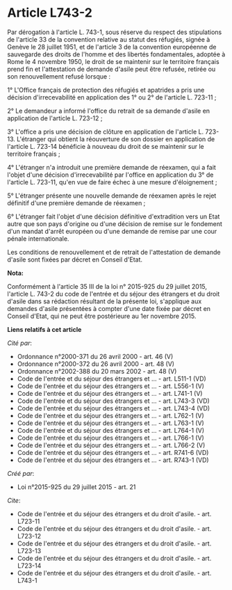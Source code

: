 # Article L743-2

Par dérogation à l'article L. 743-1, sous réserve du respect des stipulations de l'article 33 de la convention relative au
statut des réfugiés, signée à Genève le 28 juillet 1951, et de l'article 3 de la convention européenne de sauvegarde des
droits de l'homme et des libertés fondamentales, adoptée à Rome le 4 novembre 1950, le droit de se maintenir sur le
territoire français prend fin et l'attestation de demande d'asile peut être refusée, retirée ou son renouvellement refusé
lorsque : 

1° L'Office français de protection des réfugiés et apatrides a pris une décision d'irrecevabilité en application des 1° ou 2°
de l'article L. 723-11 ; 

2° Le demandeur a informé l'office du retrait de sa demande d'asile en application de l'article L. 723-12 ; 

3° L'office a pris une décision de clôture en application de l'article L. 723-13. L'étranger qui obtient la réouverture de
son dossier en application de l'article L. 723-14 bénéficie à nouveau du droit de se maintenir sur le territoire français ; 

4° L'étranger n'a introduit une première demande de réexamen, qui a fait l'objet d'une décision d'irrecevabilité par l'office
en application du 3° de l'article L. 723-11, qu'en vue de faire échec à une mesure d'éloignement ; 

5° L'étranger présente une nouvelle demande de réexamen après le rejet définitif d'une première demande de réexamen ; 

6° L'étranger fait l'objet d'une décision définitive d'extradition vers un Etat autre que son pays d'origine ou d'une
décision de remise sur le fondement d'un mandat d'arrêt européen ou d'une demande de remise par une cour pénale
internationale. 

Les conditions de renouvellement et de retrait de l'attestation de demande d'asile sont fixées par décret en Conseil d'Etat.

**Nota:**

Conformément à l'article 35 III de la loi n° 2015-925 du 29 juillet 2015, l'article L. 743-2 du code de l'entrée et du séjour
des étrangers et du droit d'asile dans sa rédaction résultant de la présente loi, s'applique aux demandes d'asile présentées
à compter d'une date fixée par décret en Conseil d'Etat, qui ne peut être postérieure au 1er novembre 2015.

**Liens relatifs à cet article**

_Cité par_:

  - Ordonnance n°2000-371 du 26 avril 2000 - art. 46 (V)
  - Ordonnance n°2000-372 du 26 avril 2000 - art. 48 (V)
  - Ordonnance n°2002-388 du 20 mars 2002 - art. 48 (V)
  - Code de l'entrée et du séjour des étrangers et ... - art. L511-1 (VD)
  - Code de l'entrée et du séjour des étrangers et ... - art. L556-1 (V)
  - Code de l'entrée et du séjour des étrangers et ... - art. L741-1 (V)
  - Code de l'entrée et du séjour des étrangers et ... - art. L743-3 (VD)
  - Code de l'entrée et du séjour des étrangers et ... - art. L743-4 (VD)
  - Code de l'entrée et du séjour des étrangers et ... - art. L762-1 (V)
  - Code de l'entrée et du séjour des étrangers et ... - art. L763-1 (V)
  - Code de l'entrée et du séjour des étrangers et ... - art. L764-1 (V)
  - Code de l'entrée et du séjour des étrangers et ... - art. L766-1 (V)
  - Code de l'entrée et du séjour des étrangers et ... - art. L766-2 (V)
  - Code de l'entrée et du séjour des étrangers et ... - art. R741-6 (VD)
  - Code de l'entrée et du séjour des étrangers et ... - art. R743-1 (VD)

_Créé par_:

  - Loi n°2015-925 du 29 juillet 2015 - art. 21

_Cite_:

  - Code de l'entrée et du séjour des étrangers et du droit d'asile. - art. L723-11
  - Code de l'entrée et du séjour des étrangers et du droit d'asile. - art. L723-12
  - Code de l'entrée et du séjour des étrangers et du droit d'asile. - art. L723-13
  - Code de l'entrée et du séjour des étrangers et du droit d'asile. - art. L723-14
  - Code de l'entrée et du séjour des étrangers et du droit d'asile. - art. L743-1

